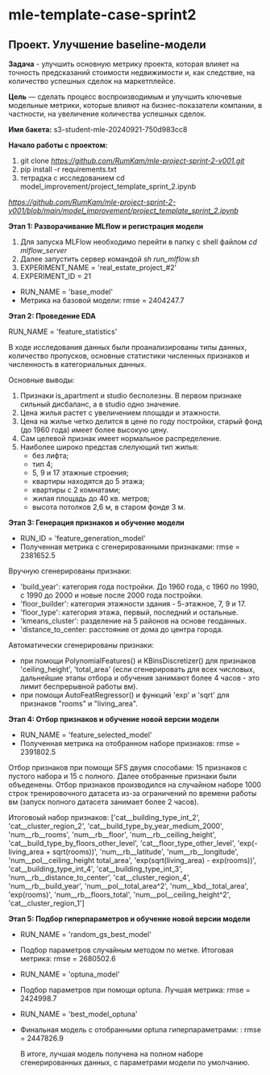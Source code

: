 # mle-template-case-sprint2

## Проект. Улучшение baseline-модели

**Задача** - улучшить основную метрику проекта, которая влияет на точность предсказаний стоимости недвижимости и, как следствие, на количество успешных сделок на маркетплейсе.

**Цель** — сделать процесс воспроизводимым и улучшить ключевые модельные метрики, которые влияют на бизнес-показатели компании, в частности, на увеличение количества успешных сделок.

**Имя бакета:** s3-student-mle-20240921-750d983cc8

**Начало работы с проектом:**

1. git clone *https://github.com/RumKam/mle-project-sprint-2-v001.git*
2. pip install -r requirements.txt
3. тетрадка с исследованием cd model_improvement/project_template_sprint_2.ipynb

*https://github.com/RumKam/mle-project-sprint-2-v001/blob/main/model_improvement/project_template_sprint_2.ipynb*

**Этап 1: Разворачивание MLflow и регистрация модели**

1. Для запуска MLFlow необходимо перейти в папку с shell файлом *cd mlflow_server*
2. Далее запустить сервер командой *sh run_mlflow.sh*
3. EXPERIMENT_NAME = 'real_estate_project_#2'
4. EXPERIMENT_ID = 21

- RUN_NAME = 'base_model'
- Метрика на базовой модели: rmse = 2404247.7


**Этап 2: Проведение EDA**

RUN_NAME = 'feature_statistics'

В ходе исследования данных были проанализированы типы данных, количество пропусков, основные статистики численных признаков и численность в категориальных данных.

Основные выводы:
1. Признаки is_apartment и studio бесполезны. В первом признаке сильный дисбаланс, а в studio одно значение.
2. Цена жилья растет с увеличением площади и этажности.
3. Цена на жилье четко делится в цене по году постройки, старый фонд (до 1960 года) имеет более высокую цену.
4. Сам целевой признак имеет нормальное распределение.
5. Наиболее широко представ слелующий тип жилья:
    - без лифта;
    - тип 4;
    - 5, 9 и 17 этажные строения;
    - квартиры находятся до 5 этажа;
    - квартиры с 2 комнатами;
    - жилая площадь до 40 кв. метров;
    - высота потолков 2,6 м, в старом фонде 3 м.

**Этап 3: Генерация признаков и обучение модели**

- RUN_ID = 'feature_generation_model'
-  Полученная метрика с сгенерированными признаками: rmse = 2381652.5

Вручную сгенерированы признаки:
- 'build_year': категория года постройки. До 1960 года, с 1960 по 1990, с 1990 до 2000 и новые после 2000 года постройки.
- 'floor_builder': категория этажности здания - 5-этажное, 7, 9 и 17.
- 'floor_type': категория этажа, первый, последний и остальные.
- 'kmeans_cluster': разделение на 5 районов на основе геоданных.
- 'distance_to_center: расстояние от дома до центра города.

Автоматически сгенерированы признаки:
- при помощи PolynomialFeatures() и KBinsDiscretizer() для признаков 'ceiling_height', 'total_area' (если сгенерировать для всех числовых, дальнейшие этапы отбора и обучения занимают более 4 часов - это лимит беспрерывной работы вм).
- при помощи AutoFeatRegressor() и функций 'exp' и 'sqrt' для признаков "rooms" и "living_area".

**Этап 4: Отбор признаков и обучение новой версии модели**

- RUN_NAME = 'feature_selected_model'
- Полученная метрика на отобранном наборе признаков: rmse = 2391802.5

Отбор признаков при помощи SFS двумя способами: 15 признаков с пустого набора и 15 с полного. Далее отобранные признаки были объеденены. Отбор признаков производился на случайном наборе 1000 строк тренировочного датасета из-за ограничений по времени работы вм (запуск полного датасета занимает более 2 часов).

Итоговоый набор признаков:
['cat__building_type_int_2',
 'cat__cluster_region_2',
 'cat__build_type_by_year_medium_2000',
 'num__rb__rooms',
 'num__rb__floor',
 'num__rb__ceiling_height',
 'cat__build_type_by_floors_other_level',
 'cat__floor_type_other_level',
 'exp(-living_area + sqrt(rooms))',
 'num__rb__latitude',
 'num__rb__longitude',
 'num__pol__ceiling_height total_area',
 'exp(sqrt(living_area) - exp(rooms))',
 'cat__building_type_int_4',
 'cat__building_type_int_3',
 'num__rb__distance_to_center',
 'cat__cluster_region_4',
 'num__rb__build_year',
 'num__pol__total_area^2',
 'num__kbd__total_area',
 'exp(rooms)',
 'num__rb__floors_total',
 'num__pol__ceiling_height^2',
 'cat__cluster_region_1']

**Этап 5: Подбор гиперпараметров и обучение новой версии модели**

- RUN_NAME = 'random_gs_best_model'
- Подбор параметров случайным методом по метке. Итоговая метрика: rmse = 2680502.6


- RUN_NAME = 'optuna_model'
- Подбор параметров при помощи optuna. Лучшая метрика: rmse = 2424998.7

- RUN_NAME = 'best_model_optuna'
- Финальная модель с отобранными optuna гиперпараметрами: : rmse = 2447826.9

  В итоге, лучшая модель получена на полном наборе сгенерированных данных, с параметрами модели по умолчанию.



